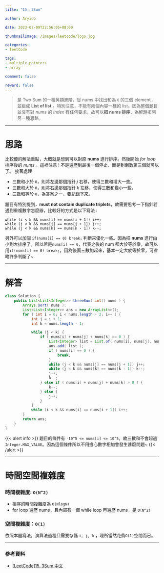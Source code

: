 ```yaml
---
title: "15. 3Sum"

author: Aryido

date: 2023-02-09T22:56:05+08:00

thumbnailImage: /images/leetcode/logo.jpg

categories:
- leetCode

tags:
- multiple-pointers
- array

comment: false

reward: false
---
```

<!--BODY-->
> 是 Two Sum 的一種另類進階，從 nums 中找出和為 ```0``` 的三個  element ，並組成 **List of list** 。特別注意，不能有兩個內容一樣的 list。因為整個題目並沒有對 *nums* 的 *index* 有任何要求，故可以**把 nums 排序**，為解題拓開另一種思路。
<!--more-->

---

# 思路
比較優的解法重點，大概就是想到可以對原 **nums** 進行排序。然後開始 *for loop* 排序後的 *nums* 。這裡注意 ! 不是遍歷到最後一個停止，而是到倒數第三個就可以了。 接著處理

- 三數和小於 ```0```，則將左邊那個指針 *j* 右移，使得三數和增大一些。
- 三數和大於 ```0```，則將右邊那個指針 *k* 左移，使得三數和變小一些。
- 三數和等於 ```0```，為答案之一，要記錄下來。

題目有特別提到，**must not contain duplicate triplets**，故需要思考一下指針若遇到重複數字怎麼辦，比較好的方式是以下寫法 :
```
while (i < k && nums[i] == nums[i + 1]) i++;
while (j < k && nums[j] == nums[j + 1]) j++;
while (j < k && nums[k] == nums[k - 1]) k--;
```

另外可以加個 ```if(nums[i] == 0) break;``` 判斷來優化一些。因為把 **nums** 進行由小到大排序了，所以若是```nums[i] == 0```，代表之後的 num 都大於等於零，故可以用```if(nums[i] == 0) break;```，因為後面三數加起來，基本一定大於等於零，可省略許多判斷了~

---

# 解答
```java
class Solution {
	public List<List<Integer>> threeSum( int[] nums ) {
		Arrays.sort( nums );
		List<List<Integer>> ans = new ArrayList<>();
		for ( int i = 0; i < nums.length - 2; i++ ) {
			int j = i + 1;
			int k = nums.length - 1;

			while (j < k) {
				if ( nums[i] + nums[j] + nums[k] == 0 ) {
					List<Integer> list = List.of( nums[i], nums[j], nums[k] );
					ans.add( list );
					if ( nums[i] == 0 ) {
						break;
					}
					while (j < k && nums[j] == nums[j + 1]) j++;
					while (j < k && nums[k] == nums[k - 1]) k--;
					j++;
					k--;
				} else if ( nums[i] + nums[j] + nums[k] > 0 ) {
					k--;
				} else {
					j++;
				}
			}
			while (i < k && nums[i] == nums[i + 1]) i++;
		}
		return ans;
	}
}
```

{{< alert info >}}
題目的條件有 ```-10^5 <= nums[i] <= 10^5```，故三數和不會超過```Integer.MAX_VALUE```。因為這個條件所以不用擔心數字相加會發生甚麼問題~
{{< /alert >}}

---

# 時間空間複雜度

### 時間複雜度: ```O(N^2)```

- 排序的時間複雜度為 ```O(NlogN)```
-  for loop 遍歷 nums，且內部有一個 while loop 再遍歷 nums，是 ```O(N^2)```

### 空間複雜度：```O(1)```
依照本題寫法，演算法過程只需要存儲 ```i, j, k``` ，理所當然花費```O(1)```空間而已。

---
### 參考資料

- [[LeetCode]15. 3Sum 中文](https://www.youtube.com/watch?v=2tbi1W7ce1c&t=378s)
